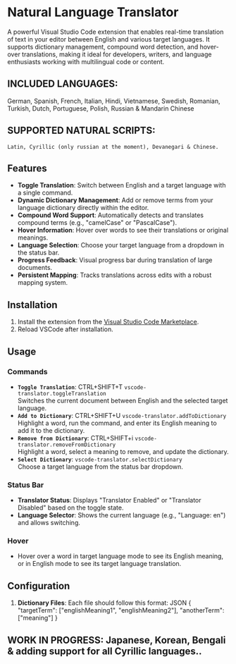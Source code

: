 # Natural Language Translator 

A powerful Visual Studio Code extension that enables real-time translation of text in your editor between English and various target languages. It supports dictionary management, compound word detection, and hover-over translations, making it ideal for developers, writers, and language enthusiasts working with multilingual code or content.

## INCLUDED LANGUAGES: 
  German, Spanish, French, Italian, Hindi, Vietnamese, Swedish, Romanian, Turkish, Dutch, Portuguese, Polish, Russian & Mandarin Chinese
  
## SUPPORTED NATURAL SCRIPTS:
    Latin, Cyrillic (only russian at the moment), Devanegari & Chinese. 

## Features

- **Toggle Translation**:  Switch between English and a target language with a single command.
- **Dynamic Dictionary Management**: Add or remove terms from your language dictionary directly within the editor.
- **Compound Word Support**: Automatically detects and translates compound terms (e.g., "camelCase" or "PascalCase").
- **Hover Information**: Hover over words to see their translations or original meanings.
- **Language Selection**: Choose your target language from a dropdown in the status bar.
- **Progress Feedback**: Visual progress bar during translation of large documents.
- **Persistent Mapping**: Tracks translations across edits with a robust mapping system.

## Installation

1. Install the extension from the [Visual Studio Code Marketplace](#).
2. Reload VSCode after installation.

## Usage

### Commands
- **`Toggle Translation`**: CTRL+SHIFT+T `vscode-translator.toggleTranslation`  
  Switches the current document between English and the selected target language.
- **`Add to Dictionary`**: CTRL+SHIFT+U `vscode-translator.addToDictionary`  
  Highlight a word, run the command, and enter its English meaning to add it to the dictionary.
- **`Remove from Dictionary`**: CTRL+SHIFT+i `vscode-translator.removeFromDictionary`  
  Highlight a word, select a meaning to remove, and update the dictionary.
- **`Select Dictionary`**: `vscode-translator.selectDictionary`  
  Choose a target language from the status bar dropdown.

### Status Bar
- **Translator Status**: Displays "Translator Enabled" or "Translator Disabled" based on the toggle state.
- **Language Selector**: Shows the current language (e.g., "Language: en") and allows switching.

### Hover
- Hover over a word in target language mode to see its English meaning, or in English mode to see its target language translation.

## Configuration

1. **Dictionary Files**: Each file should follow this format:
   JSON
   {
     "targetTerm": ["englishMeaning1", "englishMeaning2"],
     "anotherTerm": ["meaning"]
   }
   
## WORK IN PROGRESS: Japanese, Korean, Bengali & adding support for all Cyrillic languages..
